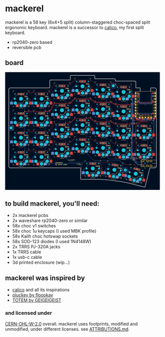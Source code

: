 # mackerel

mackerel is a 58 key (6x4+5 split) column-staggered choc-spaced split ergonomic keyboard. mackerel is a successor to [calico](https://github.com/inchkev/calico), my first split keyboard.

- rp2040-zero based
- reversible pcb

## board

![pcb](pcb.png)

## to build mackerel, you'll need:

* 2x mackerel pcbs
* 2x waveshare rp2040-zero or similar
* 58x choc v1 switches
* 58x choc 1u keycaps (I used MBK profile)
* 58x Kailh choc hotswap sockets
* 58x SOD-123 diodes (I used 1N4148W)
* 2x TRRS PJ-320A jacks
* 1x TRRS cable
* 1x usb-c cable
* 3d printed enclosure (wip...)

## mackerel was inspired by

* [calico](https://github.com/inchkev/calico) and all its inspirations
* [pluckey by floookay](https://github.com/floookay/pluckey)
* [TOTEM by GEIGEIGEIST](https://github.com/GEIGEIGEIST/TOTEM)

### and licensed under

[CERN-OHL-W-2.0](https://spdx.org/licenses/CERN-OHL-W-2.0.html) overall. mackerel uses footprints, modified and unmodified, under different licenses. see [ATTRIBUTIONS.md](ATTRIBUTIONS.md).